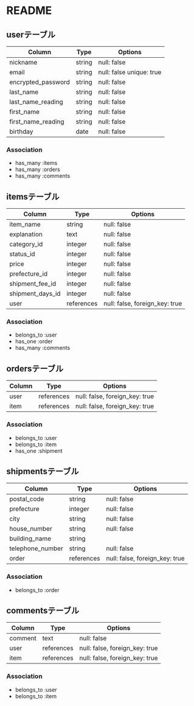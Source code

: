 # README

## userテーブル
| Column             | Type   | Options                   |
| ------------------ | ------ | ------------------------- |
| nickname           | string | null: false               |
| email              | string | null: false unique: true  |
| encrypted_password | string | null: false               |
| last_name          | string | null: false               |
| last_name_reading  | string | null: false               |
| first_name         | string | null: false               |
| first_name_reading | string | null: false               |
| birthday           | date   | null: false               |

### Association

- has_many :items
- has_many :orders
- has_many :comments

## itemsテーブル
| Column           | Type       | Options                        |
| ---------------- | ---------- | ------------------------------ |
| item_name        | string     | null: false                    |
| explanation      | text       | null: false                    |
| category_id      | integer    | null: false                    |
| status_id        | integer    | null: false                    |
| price            | integer    | null: false                    |
| prefecture_id    | integer    | null: false                    |
| shipment_fee_id  | integer    | null: false                    |
| shipment_days_id | integer    | null: false                    |
| user             | references | null: false, foreign_key: true |

### Association

- belongs_to :user
- has_one :order
- has_many :comments

## ordersテーブル
| Column | Type       | Options                        |
| ------ | ---------- | ------------------------------ |
| user   | references | null: false, foreign_key: true |
| item   | references | null: false, foreign_key: true |

### Association

- belongs_to :user
- belongs_to :item
- has_one :shipment

## shipmentsテーブル
| Column           | Type       | Options                        |
| ---------------- | ---------- | ------------------------------ |
| postal_code      | string     | null: false                    |
| prefecture       | integer    | null: false                    |
| city             | string     | null: false                    |
| house_number     | string     | null: false                    |
| building_name    | string     |                                |
| telephone_number | string     | null: false                    |
| order            | references | null: false, foreign_key: true |

### Association

- belongs_to :order

## commentsテーブル
| Column  | Type       | Options                        |
| ------- | ---------- | ------------------------------ |
| comment | text       | null: false                    |
| user    | references | null: false, foreign_key: true |
| item    | references | null: false, foreign_key: true |

### Association

- belongs_to :user
- belongs_to :item